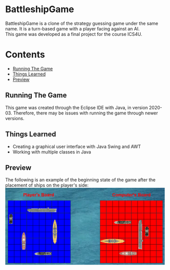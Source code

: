 # BattleshipGame

BattleshipGame is a clone of the strategy guessing game under the same name. It is a turn-based game with a player facing against an AI.
<br>
This game was developed as a final project for the course ICS4U.

# Contents
* [Running The Game](#running-the-game)
* [Things Learned](#things-learned)
* [Preview](#preview)

## Running The Game

This game was created through the Eclipse IDE with Java, in version 2020-03. Therefore, there may be issues with running the game through newer versions.

## Things Learned
* Creating a graphical user interface with Java Swing and AWT
* Working with multiple classes in Java 

## Preview
The following is an example of the beginning state of the game after the placement of ships on the player's side:
<img src='howToPlay.png'>

